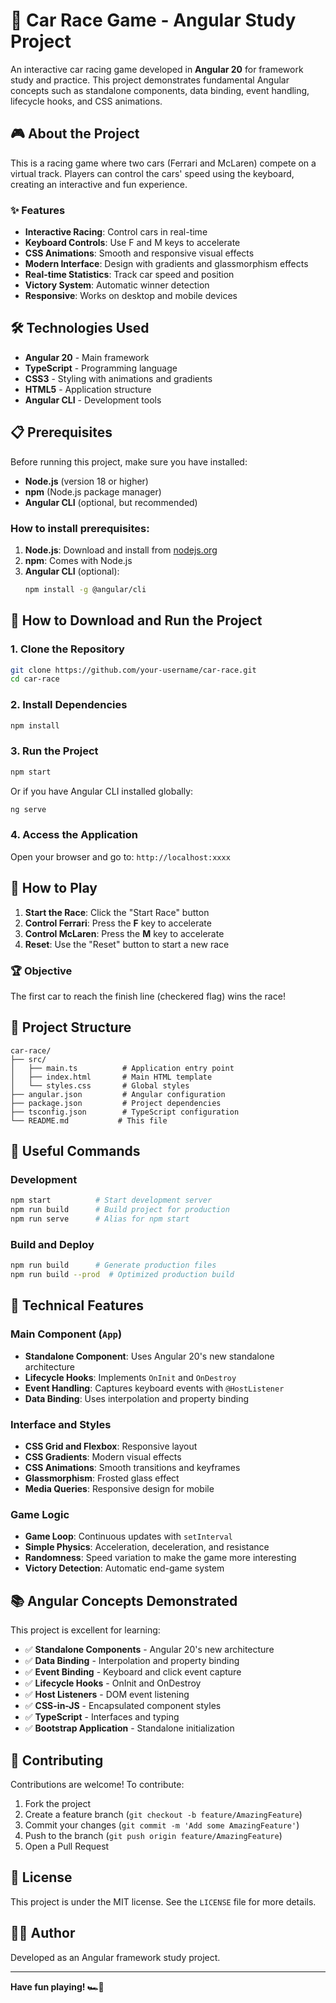 # 🏁 Car Race Game - Angular Study Project

An interactive car racing game developed in **Angular 20** for framework study and practice. This project demonstrates fundamental Angular concepts such as standalone components, data binding, event handling, lifecycle hooks, and CSS animations.

## 🎮 About the Project

This is a racing game where two cars (Ferrari and McLaren) compete on a virtual track. Players can control the cars' speed using the keyboard, creating an interactive and fun experience.

### ✨ Features

- **Interactive Racing**: Control cars in real-time
- **Keyboard Controls**: Use F and M keys to accelerate
- **CSS Animations**: Smooth and responsive visual effects
- **Modern Interface**: Design with gradients and glassmorphism effects
- **Real-time Statistics**: Track car speed and position
- **Victory System**: Automatic winner detection
- **Responsive**: Works on desktop and mobile devices

## 🛠️ Technologies Used

- **Angular 20** - Main framework
- **TypeScript** - Programming language
- **CSS3** - Styling with animations and gradients
- **HTML5** - Application structure
- **Angular CLI** - Development tools

## 📋 Prerequisites

Before running this project, make sure you have installed:

- **Node.js** (version 18 or higher)
- **npm** (Node.js package manager)
- **Angular CLI** (optional, but recommended)

### How to install prerequisites:

1. **Node.js**: Download and install from [nodejs.org](https://nodejs.org/)
2. **npm**: Comes with Node.js
3. **Angular CLI** (optional):
   ```bash
   npm install -g @angular/cli
   ```

## 🚀 How to Download and Run the Project

### 1. Clone the Repository

```bash
git clone https://github.com/your-username/car-race.git
cd car-race
```

### 2. Install Dependencies

```bash
npm install
```

### 3. Run the Project

```bash
npm start
```

Or if you have Angular CLI installed globally:

```bash
ng serve
```

### 4. Access the Application

Open your browser and go to: `http://localhost:xxxx`

## 🎯 How to Play

1. **Start the Race**: Click the "Start Race" button
2. **Control Ferrari**: Press the **F** key to accelerate
3. **Control McLaren**: Press the **M** key to accelerate
4. **Reset**: Use the "Reset" button to start a new race

### 🏆 Objective

The first car to reach the finish line (checkered flag) wins the race!

## 📁 Project Structure

```
car-race/
├── src/
│   ├── main.ts          # Application entry point
│   ├── index.html       # Main HTML template
│   └── styles.css       # Global styles
├── angular.json         # Angular configuration
├── package.json         # Project dependencies
├── tsconfig.json        # TypeScript configuration
└── README.md           # This file
```

## 🔧 Useful Commands

### Development
```bash
npm start          # Start development server
npm run build      # Build project for production
npm run serve      # Alias for npm start
```

### Build and Deploy
```bash
npm run build      # Generate production files
npm run build --prod  # Optimized production build
```

## 🎨 Technical Features

### Main Component (`App`)
- **Standalone Component**: Uses Angular 20's new standalone architecture
- **Lifecycle Hooks**: Implements `OnInit` and `OnDestroy`
- **Event Handling**: Captures keyboard events with `@HostListener`
- **Data Binding**: Uses interpolation and property binding

### Interface and Styles
- **CSS Grid and Flexbox**: Responsive layout
- **CSS Gradients**: Modern visual effects
- **CSS Animations**: Smooth transitions and keyframes
- **Glassmorphism**: Frosted glass effect
- **Media Queries**: Responsive design for mobile

### Game Logic
- **Game Loop**: Continuous updates with `setInterval`
- **Simple Physics**: Acceleration, deceleration, and resistance
- **Randomness**: Speed variation to make the game more interesting
- **Victory Detection**: Automatic end-game system

## 📚 Angular Concepts Demonstrated

This project is excellent for learning:

- ✅ **Standalone Components** - Angular 20's new architecture
- ✅ **Data Binding** - Interpolation and property binding
- ✅ **Event Binding** - Keyboard and click event capture
- ✅ **Lifecycle Hooks** - OnInit and OnDestroy
- ✅ **Host Listeners** - DOM event listening
- ✅ **CSS-in-JS** - Encapsulated component styles
- ✅ **TypeScript** - Interfaces and typing
- ✅ **Bootstrap Application** - Standalone initialization

## 🤝 Contributing

Contributions are welcome! To contribute:

1. Fork the project
2. Create a feature branch (`git checkout -b feature/AmazingFeature`)
3. Commit your changes (`git commit -m 'Add some AmazingFeature'`)
4. Push to the branch (`git push origin feature/AmazingFeature`)
5. Open a Pull Request

## 📄 License

This project is under the MIT license. See the `LICENSE` file for more details.

## 👨‍💻 Author

Developed as an Angular framework study project.

---

**Have fun playing! 🏎️💨**

